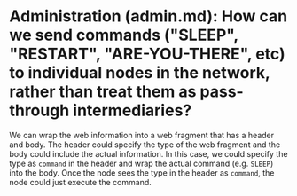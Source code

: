 # Administration (admin.md): How can we send commands ("SLEEP", "RESTART", "ARE-YOU-THERE", etc) to individual nodes in the network, rather than treat them as pass-through intermediaries?

We can wrap the web information into a web fragment that has a header and body. The header could specify the type of the web fragment and the body could include the actual information. In this case, we could specify the type as `command` in the header and wrap the actual command (e.g. `SLEEP`) into the body. Once the node sees the type in the header as `command`, the node could just execute the command.
